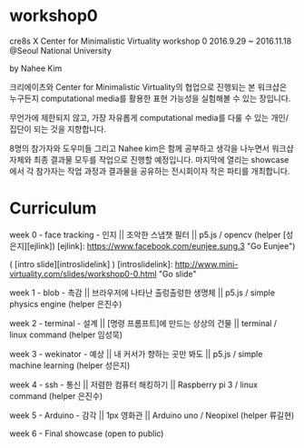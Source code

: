 # workshop0
cre8s X Center for Minimalistic Virtuality workshop 0
2016.9.29 ~ 2016.11.18
@Seoul National University

by Nahee Kim

크리에이츠와 Center for Minimalistic Virtuality의 협업으로 진행되는 본 워크샵은 누구든지 computational media를 활용한 표현 가능성을 실험해볼 수 있는 장입니다.

무언가에 제한되지 않고, 가장 자유롭게 computational media를 다룰 수 있는 개인/집단이 되는 것을 지향합니다.



8명의 참가자와 도우미들 그리고 Nahee kim은 함께 공부하고 생각을 나누면서 워크샵 자체와 최종 결과물 모두를 작업으로 진행할 예정입니다. 마지막에 열리는 showcase에서 각 참가자는 작업 과정과 결과물을 공유하는 전시회이자 작은 파티를 개최합니다.


# Curriculum

week 0 - face tracking - 인지 || 조악한 스냅챗 필터 || p5.js / opencv (helper [성은지][ejlink])
[ejlink]: https://www.facebook.com/eunjee.sung.3 "Go Eunjee")

( [intro slide][introslidelink] )
[introslidelink]: http://www.mini-virtuality.com/slides/workshop0-0.html "Go slide"


week 1 - blob - 촉감 || 브라우저에 나타난 출렁출렁한 생명체 || p5.js / simple physics engine (helper 은진수)

week 2 - terminal - 설계 || [명령 프롬프트]에 만드는 상상의 건물  || terminal / linux command (helper 임성묵)

week 3 - wekinator - 예상 || 내 커서가 향하는 곳만 봐도 || p5.js / simple machine learning (helper 성은지)

week 4 - ssh - 통신 || 저렴한 컴퓨터 해킹하기 || Raspberry pi 3 / linux command  (helper 은진수)

week 5 - Arduino - 감각 || 1px 영화관 || Arduino uno / Neopixel (helper 류길현)

week 6 - Final showcase (open to public)
